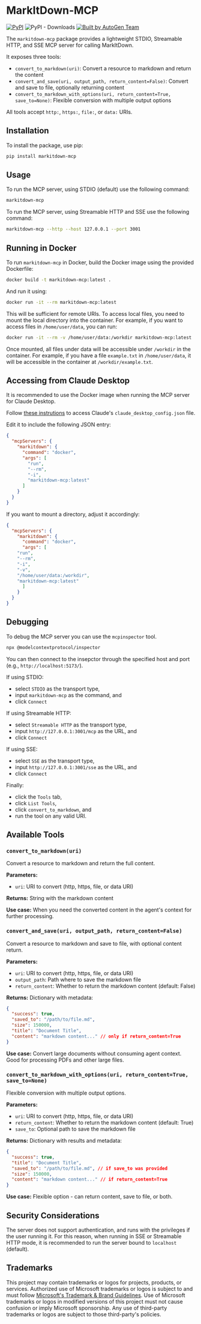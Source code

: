 # MarkItDown-MCP

[![PyPI](https://img.shields.io/pypi/v/markitdown-mcp.svg)](https://pypi.org/project/markitdown-mcp/)
![PyPI - Downloads](https://img.shields.io/pypi/dd/markitdown-mcp)
[![Built by AutoGen Team](https://img.shields.io/badge/Built%20by-AutoGen%20Team-blue)](https://github.com/microsoft/autogen)

The `markitdown-mcp` package provides a lightweight STDIO, Streamable HTTP, and SSE MCP server for calling MarkItDown.

It exposes three tools:
- `convert_to_markdown(uri)`: Convert a resource to markdown and return the content
- `convert_and_save(uri, output_path, return_content=False)`: Convert and save to file, optionally returning content
- `convert_to_markdown_with_options(uri, return_content=True, save_to=None)`: Flexible conversion with multiple output options

All tools accept `http:`, `https:`, `file:`, or `data:` URIs.

## Installation

To install the package, use pip:

```bash
pip install markitdown-mcp
```

## Usage

To run the MCP server, using STDIO (default) use the following command:


```bash	
markitdown-mcp
```

To run the MCP server, using Streamable HTTP and SSE use the following command:

```bash	
markitdown-mcp --http --host 127.0.0.1 --port 3001
```

## Running in Docker

To run `markitdown-mcp` in Docker, build the Docker image using the provided Dockerfile:
```bash
docker build -t markitdown-mcp:latest .
```

And run it using:
```bash
docker run -it --rm markitdown-mcp:latest
```
This will be sufficient for remote URIs. To access local files, you need to mount the local directory into the container. For example, if you want to access files in `/home/user/data`, you can run:

```bash
docker run -it --rm -v /home/user/data:/workdir markitdown-mcp:latest
```

Once mounted, all files under data will be accessible under `/workdir` in the container. For example, if you have a file `example.txt` in `/home/user/data`, it will be accessible in the container at `/workdir/example.txt`.

## Accessing from Claude Desktop

It is recommended to use the Docker image when running the MCP server for Claude Desktop.

Follow [these instrutions](https://modelcontextprotocol.io/quickstart/user#for-claude-desktop-users) to access Claude's `claude_desktop_config.json` file.

Edit it to include the following JSON entry:

```json
{
  "mcpServers": {
    "markitdown": {
      "command": "docker",
      "args": [
        "run",
        "--rm",
        "-i",
        "markitdown-mcp:latest"
      ]
    }
  }
}
```

If you want to mount a directory, adjust it accordingly:

```json
{
  "mcpServers": {
    "markitdown": {
      "command": "docker",
      "args": [
	"run",
	"--rm",
	"-i",
	"-v",
	"/home/user/data:/workdir",
	"markitdown-mcp:latest"
      ]
    }
  }
}
```

## Debugging

To debug the MCP server you can use the `mcpinspector` tool.

```bash
npx @modelcontextprotocol/inspector
```

You can then connect to the insepctor through the specified host and port (e.g., `http://localhost:5173/`).

If using STDIO:
* select `STDIO` as the transport type,
* input `markitdown-mcp` as the command, and
* click `Connect`

If using Streamable HTTP:
* select `Streamable HTTP` as the transport type,
* input `http://127.0.0.1:3001/mcp` as the URL, and
* click `Connect`

If using SSE:
* select `SSE` as the transport type,
* input `http://127.0.0.1:3001/sse` as the URL, and
* click `Connect`

Finally:
* click the `Tools` tab,
* click `List Tools`,
* click `convert_to_markdown`, and
* run the tool on any valid URI.

## Available Tools

### `convert_to_markdown(uri)`
Convert a resource to markdown and return the full content.

**Parameters:**
- `uri`: URI to convert (http, https, file, or data URI)

**Returns:** String with the markdown content

**Use case:** When you need the converted content in the agent's context for further processing.

### `convert_and_save(uri, output_path, return_content=False)`
Convert a resource to markdown and save to file, with optional content return.

**Parameters:**
- `uri`: URI to convert (http, https, file, or data URI)
- `output_path`: Path where to save the markdown file
- `return_content`: Whether to return the markdown content (default: False)

**Returns:** Dictionary with metadata:
```json
{
  "success": true,
  "saved_to": "/path/to/file.md",
  "size": 150000,
  "title": "Document Title",
  "content": "markdown content..." // only if return_content=True
}
```

**Use case:** Convert large documents without consuming agent context. Good for processing PDFs and other large files.

### `convert_to_markdown_with_options(uri, return_content=True, save_to=None)`
Flexible conversion with multiple output options.

**Parameters:**
- `uri`: URI to convert (http, https, file, or data URI)
- `return_content`: Whether to return the markdown content (default: True)
- `save_to`: Optional path to save the markdown file

**Returns:** Dictionary with results and metadata:
```json
{
  "success": true,
  "title": "Document Title",
  "saved_to": "/path/to/file.md", // if save_to was provided
  "size": 150000,
  "content": "markdown content..." // if return_content=True
}
```

**Use case:** Flexible option - can return content, save to file, or both.

## Security Considerations

The server does not support authentication, and runs with the privileges if the user running it. For this reason, when running in SSE or Streamable HTTP mode, it is recommended to run the server bound to `localhost` (default).


## Trademarks

This project may contain trademarks or logos for projects, products, or services. Authorized use of Microsoft
trademarks or logos is subject to and must follow
[Microsoft's Trademark & Brand Guidelines](https://www.microsoft.com/en-us/legal/intellectualproperty/trademarks/usage/general).
Use of Microsoft trademarks or logos in modified versions of this project must not cause confusion or imply Microsoft sponsorship.
Any use of third-party trademarks or logos are subject to those third-party's policies.
